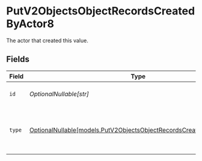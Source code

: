 # PutV2ObjectsObjectRecordsCreatedByActor8

The actor that created this value.


## Fields

| Field                                                                                                                              | Type                                                                                                                               | Required                                                                                                                           | Description                                                                                                                        |
| ---------------------------------------------------------------------------------------------------------------------------------- | ---------------------------------------------------------------------------------------------------------------------------------- | ---------------------------------------------------------------------------------------------------------------------------------- | ---------------------------------------------------------------------------------------------------------------------------------- |
| `id`                                                                                                                               | *OptionalNullable[str]*                                                                                                            | :heavy_minus_sign:                                                                                                                 | An ID to identify the actor.                                                                                                       |
| `type`                                                                                                                             | [OptionalNullable[models.PutV2ObjectsObjectRecordsCreatedByActorType8]](../models/putv2objectsobjectrecordscreatedbyactortype8.md) | :heavy_minus_sign:                                                                                                                 | The type of actor. [Read more information on actor types here](/docs/actors).                                                      |